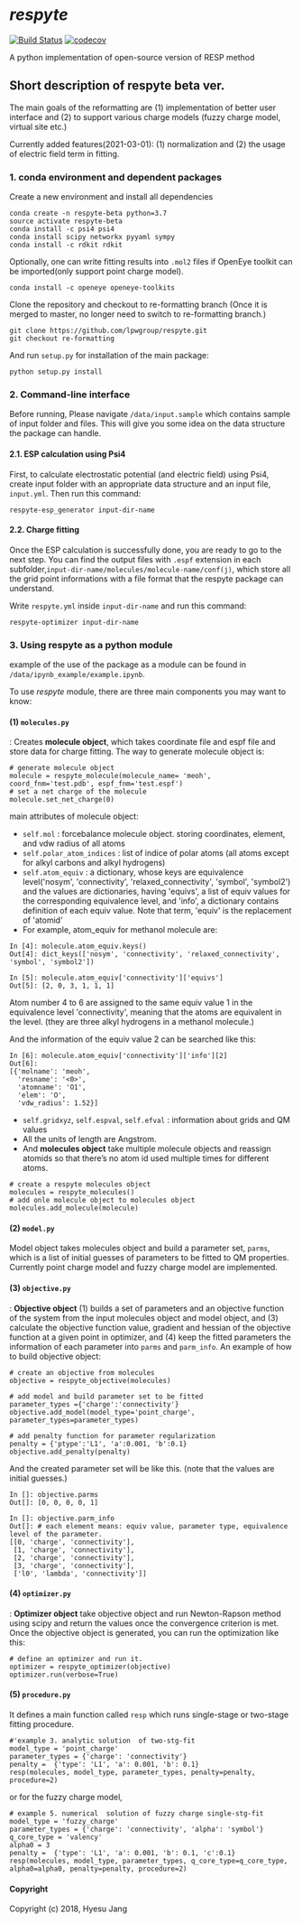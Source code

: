 
***respyte***
==============================
[//]: # (Badges)
[![Build Status](https://travis-ci.org/lpwgroup/respyte.svg?branch=re-formatting)](https://travis-ci.org/lpwgroup/respyte)
[![codecov](https://codecov.io/gh/lpwgroup/respyte/branch/re-formatting/graph/badge.svg)](https://codecov.io/gh/lpwgroup/respyte)

A python implementation of open-source version of RESP method

## Short description of respyte beta ver.
The main goals of the reformatting are (1) implementation of better user interface and (2) to support various charge models (fuzzy charge model, virtual site etc.)

Currently added features(2021-03-01): (1) normalization and (2) the usage of electric field term in fitting.

### 1. conda environment and dependent packages 
Create a new environment and install all dependencies
```
conda create -n respyte-beta python=3.7
source activate respyte-beta
conda install -c psi4 psi4 
conda install scipy networkx pyyaml sympy
conda install -c rdkit rdkit 
```
Optionally, one can write fitting results into `.mol2` files if OpenEye toolkit can be imported(only support point charge model).
```
conda install -c openeye openeye-toolkits
```
Clone the repository and checkout to re-formatting branch (Once it is merged to master, no longer need to switch to re-formatting branch.)
```
git clone https://github.com/lpwgroup/respyte.git
git checkout re-formatting
```
And run `setup.py` for installation of the main package:
```
python setup.py install
```

### 2. Command-line interface 
Before running, Please navigate `/data/input.sample` which contains sample of input folder and files. This will give you some idea on the data structure the package can handle.

#### 2.1. ESP calculation using Psi4
First, to calculate electrostatic potential (and electric field) using Psi4, create input folder with an appropriate data structure and an input file,  `input.yml`. Then run this command:
```
respyte-esp_generator input-dir-name
```
#### 2.2. Charge fitting 

Once the ESP calculation is successfully done, you are ready to go to the next step. You can find the  output  files with `.espf` extension in each subfolder,`input-dir-name/molecules/molecule-name/conf(j)`,  which  store all the grid point informations with a file format that the respyte package can understand.

Write `respyte.yml` inside `input-dir-name` and run this command:

```
respyte-optimizer input-dir-name
```

### 3. Using respyte as a python module

example of the use of the package as a module can be found in `/data/ipynb_example/example.ipynb`. 
    
To  use *respyte* module, there are three main components you may want to know:

#### (1) `molecules.py`
: Creates **molecule object**, which takes coordinate file and espf file and store data for charge fitting. The way to generate molecule object is: 
```
# generate molecule object
molecule = respyte_molecule(molecule_name= 'meoh', coord_fnm='test.pdb', espf_fnm='test.espf')
# set a net charge of the molecule
molecule.set_net_charge(0)
```
main attributes of molecule object: 
- `self.mol` : forcebalance molecule object. storing coordinates, element, and vdw radius of all atoms 
- `self.polar_atom_indices` : list of indice of polar atoms (all atoms except for alkyl carbons and alkyl hydrogens)
- `self.atom_equiv` : a dictionary, whose keys are equivalence level('nosym', 'connectivity', 'relaxed_connectivity', 'symbol', 'symbol2') and the values are dictionaries, having 'equivs', a list of equiv values for the corresponding equivalence level, and 'info', a dictionary contains definition of each equiv value. Note that term, 'equiv' is the replacement of 'atomid'
- For  example, atom_equiv for methanol molecule are: 
```
In [4]: molecule.atom_equiv.keys()
Out[4]: dict_keys(['nosym', 'connectivity', 'relaxed_connectivity', 'symbol', 'symbol2'])
```

```
In [5]: molecule.atom_equiv['connectivity']['equivs']
Out[5]: [2, 0, 3, 1, 1, 1]
```
Atom number 4 to 6 are assigned to the same equiv value 1 in the equivalence level 'connectivity', meaning that the atoms are equivalent in the level. (they are three alkyl hydrogens in a methanol molecule.)

And the information of the equiv value 2 can be searched like this:
```
In [6]: molecule.atom_equiv['connectivity']['info'][2]
Out[6]: 
[{'molname': 'meoh',
  'resname': '<0>',
  'atomname': 'O1',
  'elem': 'O',
  'vdw_radius': 1.52}]
```
- `self.gridxyz`, `self.espval`, `self.efval` : information about grids and QM values
- All the units of length are Angstrom.
- And **molecules object**  take multiple molecule objects and reassign atomids so that there’s no atom id used multiple times for different atoms. 
```
# create a respyte molecules object
molecules = respyte_molecules()
# add onle molecule object to molecules object
molecules.add_molecule(molecule) 
```
#### (2) `model.py`
Model object takes molecules object and build a parameter set, `parms`, which is a list of initial guesses of parameters to be fitted to QM properties. Currently point charge model and fuzzy charge model are implemented. 

#### (3) `objective.py`
: **Objective object** (1) builds a set of parameters and an objective function of the system from the input molecules object and model object, and (3) calculate the objective function value, gradient and hessian of the objective function at a given point in optimizer, and (4) keep the fitted parameters the information of each parameter into `parms` and  `parm_info`. 
An example of how to build objective object:
```
# create an objective from molecules
objective = respyte_objective(molecules)

# add model and build parameter set to be fitted
parameter_types ={'charge':'connectivity'}
objective.add_model(model_type='point_charge', parameter_types=parameter_types)

# add penalty function for parameter regularization 
penalty = {'ptype':'L1', 'a':0.001, 'b':0.1}
objective.add_penalty(penalty)
```
And the created parameter set will be like this. (note that the values are initial guesses.)
```
In []: objective.parms
Out[]: [0, 0, 0, 0, 1]

In []: objective.parm_info
Out[]: # each element means: equiv value, parameter type, equivalence level of the parameter.
[[0, 'charge', 'connectivity'],
 [1, 'charge', 'connectivity'],
 [2, 'charge', 'connectivity'],
 [3, 'charge', 'connectivity'],
 ['l0', 'lambda', 'connectivity']] 
```

#### (4) `optimizer.py`
: **Optimizer object** take objective object and run Newton-Rapson method using scipy and return the values once the convergence criterion is  met. Once the objective object is generated, you can run the optimization like this: 
```
# define an optimizer and run it.
optimizer = respyte_optimizer(objective)
optimizer.run(verbose=True)
```

#### (5) `procedure.py`
It defines a main function called `resp` which runs single-stage or two-stage fitting  procedure. 

```
#'example 3. analytic solution  of two-stg-fit
model_type = 'point_charge'
parameter_types = {'charge': 'connectivity'}
penalty =  {'type': 'L1', 'a': 0.001, 'b': 0.1}
resp(molecules, model_type, parameter_types, penalty=penalty, procedure=2)
```
or for the fuzzy charge model, 
```
# example 5. numerical  solution of fuzzy charge single-stg-fit
model_type = 'fuzzy_charge'
parameter_types = {'charge': 'connectivity', 'alpha': 'symbol'}
q_core_type = 'valency'
alpha0 = 3
penalty =  {'type': 'L1', 'a': 0.001, 'b': 0.1, 'c':0.1}
resp(molecules, model_type, parameter_types, q_core_type=q_core_type, alpha0=alpha0, penalty=penalty, procedure=2)
```

#### Copyright
    
Copyright (c) 2018, Hyesu Jang
